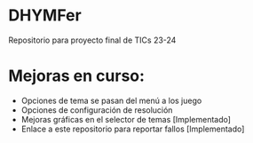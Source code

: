 # DHYMFer
Repositorio para proyecto final de TICs 23-24

# Mejoras en curso:
 - Opciones de tema se pasan del menú a los juego
 - Opciones de configuración de resolución
 - Mejoras gráficas en el selector de temas [Implementado]
 - Enlace a este repositorio para reportar fallos [Implementado]
   
